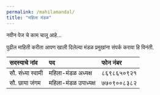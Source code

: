 ```yaml
---
permalink: /mahilamandal/
title: "महिला मंडळ"
---
```


नवीन पेज चे काम चालू आहे... 



पुढील माहिती करीता आपण खाली दिलेल्या मंडळ प्रमुखांना संपर्क करावा हि विनंती.

| सदस्याचे नांव             | पद      | फोन नंबर       | 
| :--------------------  | :-----  | :------------- | 
| सौ. संध्या स्वामी          | महिला-मंडळ अध्यक्ष  | ८६९८६५०९२१     |
| सौ. छाया जंगम           | महिला-मंडळ उपाध्यक्ष  | ७७०९००८३८२     |           
